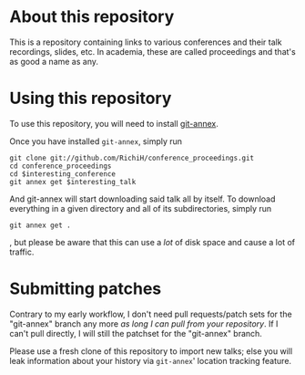 About this repository
=

This is a repository containing links to various conferences and their talk recordings, slides, etc. In academia, these are called proceedings and that's as good a name as any.


Using this repository
=

To use this repository, you will need to install [git-annex](http://git-annex.branchable.com/).

Once you have installed `git-annex`, simply run

    git clone git://github.com/RichiH/conference_proceedings.git
    cd conference_proceedings
    cd $interesting_conference
    git annex get $interesting_talk

And git-annex will start downloading said talk all by itself.
To download everything in a given directory and all of its subdirectories, simply run

    git annex get .

, but please be aware that this can use a *lot* of disk space and cause a lot of traffic.


Submitting patches
=

Contrary to my early workflow, I don't need pull requests/patch sets for the "git-annex" branch any more _as long I can pull from your repository_.
If I can't pull directly, I will still the patchset for the "git-annex" branch.

Please use a fresh clone of this repository to import new talks; else you will leak information about your history via `git-annex`' location tracking feature.
